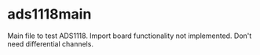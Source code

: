 # ads1118main
Main file to test ADS1118. Import board functionality not implemented. Don't need differential channels.
